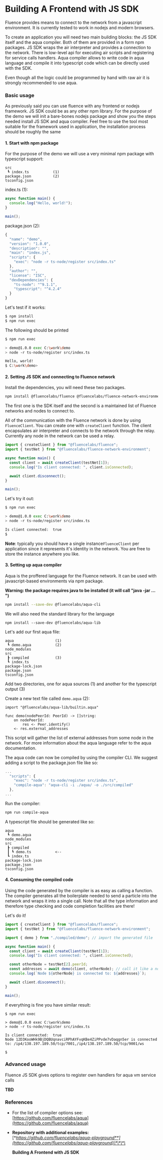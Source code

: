 # Building A Frontend with JS SDK

Fluence provides means to connect to the network from a javascript environment. It is currently tested to work in nodejs and modern browsers.

To create an application you will need two main building blocks: the JS SDK itself and the aqua compiler. Both of them are provided in a form npm packages. JS SDK wraps the air interpreter and provides a connection to the network. There is low-level api for executing air scripts and registering for service calls handlers. Aqua compiler allows to write code in aqua language and compile it into typescript code which can be directly used with the SDK.

Even though all the logic could be programmed by hand with raw air it is strongly recommended to use aqua.

### Basic usage

As previously said you can use fluence with any frontend or nodejs framework. JS SDK could be as any other npm library. For the purpose of the demo we will init a bare-bones nodejs package and show you the steps needed install JS SDK and aqua compiler. Feel free to use the tool most suitable for the framework used in application, the installation process should be roughly the same

#### 1. Start with npm package

For the purpose of the demo we will use a very minimal npm package with typescript support:

```text
src
 ┗ index.ts           (1)
package.json          (2)
tsconfig.json
```

index.ts \(1\):

```typescript
async function main() {
  console.log("Hello, world!");
}

main();
```

package.json \(2\):

```javascript
{
  "name": "demo",
  "version": "1.0.0",
  "description": "",
  "main": "index.js",
  "scripts": {
    "exec": "node -r ts-node/register src/index.ts"
  },
  "author": "",
  "license": "ISC",
  "devDependencies": {
    "ts-node": "^9.1.1",
    "typescript": "^4.2.4"
  }
}
```

Let's test if it works:

```bash
$ npm install
$ npm run exec
```

The following should be printed

```bash
$ npm run exec

> demo@1.0.0 exec C:\work\demo
> node -r ts-node/register src/index.ts

Hello, world!
$ C:\work\demo>
```

#### 2. Setting JS SDK and connecting to Fluence network

Install the dependencies, you will need these two packages.

```bash
npm install @fluencelabs/fluence @fluencelabs/fluence-network-environment
```

The first one is the SDK itself and the second is a maintained list of Fluence networks and nodes to connect to.

All of the communication with the Fluence network is done by using `FluenceClient`. You can create one with `createClient` function. The client encapsulates air interpreter and connects to the network through the relay. Currently any node in the network can be used a relay.

```typescript
import { createClient } from "@fluencelabs/fluence";
import { testNet } from "@fluencelabs/fluence-network-environment";

async function main() {
  const client = await createClient(testNet[1]);
  console.log("Is client connected: ", client.isConnected);

  await client.disconnect();
}

main();
```

Let's try it out:

```bash
$ npm run exec

> demo@1.0.0 exec C:\work\demo
> node -r ts-node/register src/index.ts

Is client connected:  true
$
```

**Note**: typically you should have a single instance`FluenceClient` per application since it represents it's identity in the network. You are free to store the instance anywhere you like.

#### 3. Setting up aqua compiler

Aqua is the proffered language for the Fluence network. It can be used with javascript-based environments via npm package.

**Warning: the package requires java to be installed \(it will call "java -jar ... "\)** 

```bash
npm install --save-dev @fluencelabs/aqua-cli
```

We will also need the standard library for the language

```text
npm install --save-dev @fluencelabs/aqua-lib
```

Let's add our first aqua file:

```text
aqua                   (1)
 ┗ demo.aqua           (2)
node_modules
src
 ┣ compiled            (3)
 ┗ index.ts     
package-lock.json
package.json          
tsconfig.json
```

Add two directories, one for aqua sources \(1\) and another for the typescript output \(3\)

Create a new text file called `demo.aqua` \(2\):

```text
import "@fluencelabs/aqua-lib/builtin.aqua"

func demo(nodePeerId: PeerId) -> []string:
    on nodePeerId:
        res <- Peer.identify()
    <- res.external_addresses
```

This script will gather the list of external addresses from some node in the network. For more information about the aqua language refer to the aqua documentation.

The aqua code can now be compiled by using the compiler CLI. We suggest adding a script to the package.json file like so:

```javascript
...
  "scripts": {
    "exec": "node -r ts-node/register src/index.ts",
    "compile-aqua": "aqua-cli -i ./aqua/ -o ./src/compiled"
  },
...
```

Run the compiler:

```bash
npm run compile-aqua
```

A typescript file should be generated like so:

```text
aqua                   
 ┗ demo.aqua           
node_modules
src
 ┣ compiled
 ┃ ┗ demo.ts           <--
 ┗ index.ts     
package-lock.json
package.json          
tsconfig.json
```

#### 4. Consuming the compiled code

Using the code generated by the compiler is as easy as calling a function. The compiler generates all the boilerplate needed to send a particle into the network and wraps it into a single call. Note that all the type information and therefore type checking and code completion facilities are there!

Let's do it!

```typescript
import { createClient } from "@fluencelabs/fluence";
import { testNet } from "@fluencelabs/fluence-network-environment";

import { demo } from "./compiled/demo"; // import the generated file

async function main() {
  const client = await createClient(testNet[1]);
  console.log("Is client connected: ", client.isConnected);

  const otherNode = testNet[2].peerId;
  const addresses = await demo(client, otherNode); // call it like a normal function in typescript
  console.log(`Node ${otherNode} is connected to: ${addresses}`);

  await client.disconnect();
}

main();
```

if everything is fine you have similar result:

```text
$ npm run exec

> demo@1.0.0 exec C:\work\demo
> node -r ts-node/register src/index.ts

Is client connected:  true
Node 12D3KooWHk9BjDQBUqnavciRPhAYFvqKBe4ZiPPvde7vDaqgn5er is connected to: /ip4/138.197.189.50/tcp/7001,/ip4/138.197.189.50/tcp/9001/ws

$
```

### Advanced usage

Fluence JS SDK gives options to register own handlers for aqua vm service calls

**TBD**

### References

* For the list of compiler options see: [https://github.com/fluencelabs/aqua](https://github.com/fluencelabs/aqua)
* **Repository with additional examples:** [**https://github.com/fluencelabs/aqua-playground**](https://github.com/fluencelabs/aqua-playground)\*\*\*\*

  **Building A Frontend with JS SDK**

